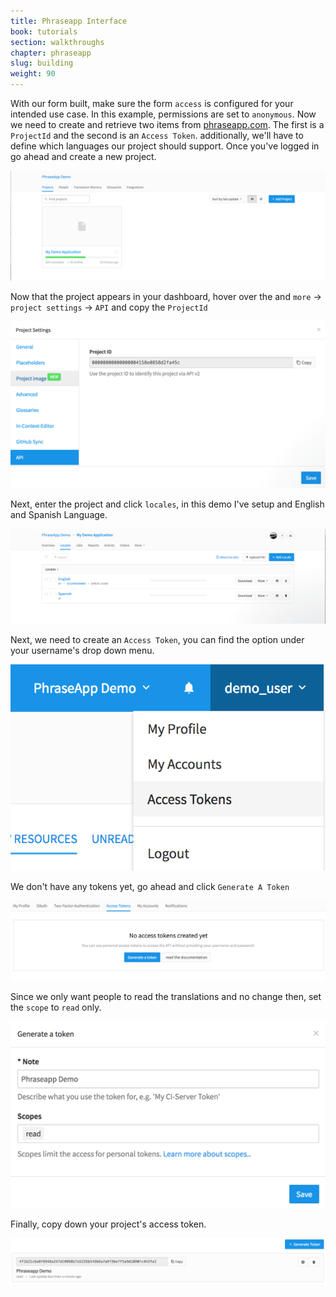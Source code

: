 ```yaml
---
title: Phraseapp Interface
book: tutorials
section: walkthroughs
chapter: phraseapp
slug: building
weight: 90
---
```

With our form built, make sure the form `access` is configured for your intended use case. In this example, permissions 
are set to `anonymous`. Now we need to create and retrieve two items from [phraseapp.com](https://phraseapp.com/account/login).
The first is a `ProjectId` and the second is an `Access Token`. additionally, we'll have to define which languages
our project should support. Once you've logged in go ahead and create a new project. 

![Project Create](/assets/img/tutorials/walkthroughs/translations/phrase-app-1.png)

Now that the project appears in your dashboard, hover over the and `more` → `project settings` → `API` and copy
the `ProjectId`

![Project Settings](/assets/img/tutorials/walkthroughs/translations/phrase-app-2.png)

Next, enter the project and click `locales`, in this demo I've setup and English and Spanish Language.

![Project Locales](/assets/img/tutorials/walkthroughs/translations/phrase-app-3.png)

Next, we need to create an `Access Token`, you can find the option under your username's drop down menu. 

![Where is Access Token](/assets/img/tutorials/walkthroughs/translations/phrase-app-4.png)

We don't have any tokens yet, go ahead and click `Generate A Token`

![Generate an Access Token](/assets/img/tutorials/walkthroughs/translations/phrase-app-5.png)

Since we only want people to read the translations and no change then, set the `scope` to `read` only.

![Access Token Settings](/assets/img/tutorials/walkthroughs/translations/phrase-app-6.png)

Finally, copy down your project's access token. 

![The Actual Token](/assets/img/tutorials/walkthroughs/translations/phrase-app-7.png)

